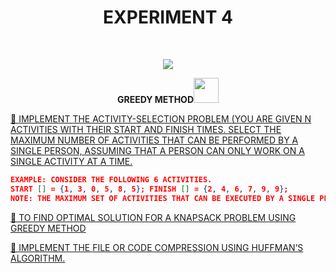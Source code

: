 <h1 align="center">EXPERIMENT 4</h1>
<!-- PROJECT LOGO -->
<br />
<p align="center">
  <a href="https://github.com/DHANOLA/CLASS-NOTIX/edit/root/SEMESTER%203/DESIGN%20AND%20ANALYSIS%20OF%20ALGORITHMS%20LAB/EXPERIMENT%204">
    <img src="https://media.giphy.com/media/xT0xenLh8rnYKD9lYY/giphy.gif" >
  </a>

  

  <p align="center">
  <b> GREEDY METHOD<img src="https://media.giphy.com/media/wH4rY2nPnEnp6/giphy.gif" width="40" height="40" /></b>
    <br />
   
  </p>
</p>



   <a href="https://github.com/DHANOLA/CLASS-NOTIX/blob/root/SEMESTER%203/DESIGN%20AND%20ANALYSIS%20OF%20ALGORITHMS%20LAB/EXPERIMENT%204/QUESTION%20NO%201.cpp" style="color: ">💎 IMPLEMENT THE ACTIVITY-SELECTION PROBLEM (YOU ARE GIVEN N ACTIVITIES WITH THEIR START AND FINISH TIMES. SELECT THE MAXIMUM NUMBER OF ACTIVITIES THAT CAN BE PERFORMED BY A SINGLE PERSON, ASSUMING THAT A PERSON CAN ONLY WORK ON A SINGLE ACTIVITY AT A TIME.
 </a><br />
  
 ```json
EXAMPLE: CONSIDER THE FOLLOWING 6 ACTIVITIES.
START [] = {1, 3, 0, 5, 8, 5}; FINISH [] = {2, 4, 6, 7, 9, 9};
NOTE: THE MAXIMUM SET OF ACTIVITIES THAT CAN BE EXECUTED BY A SINGLE PERSON IS {0, 1, 3, 4}).
```


<a href="https://github.com/DHANOLA/CLASS-NOTIX/blob/root/SEMESTER%203/DESIGN%20AND%20ANALYSIS%20OF%20ALGORITHMS%20LAB/EXPERIMENT%204/QUESTION%20NO%202.c" style="color: ">💎 TO FIND OPTIMAL SOLUTION FOR A KNAPSACK PROBLEM USING GREEDY METHOD</a><br />

<a href="https://github.com/DHANOLA/CLASS-NOTIX/blob/root/SEMESTER%203/DESIGN%20AND%20ANALYSIS%20OF%20ALGORITHMS%20LAB/EXPERIMENT%204/QUESTION%20NO%203.c" style="color: ">💎 IMPLEMENT THE FILE OR CODE COMPRESSION USING HUFFMAN’S ALGORITHM.</a><br />

 
 
 
 
 
 
 
